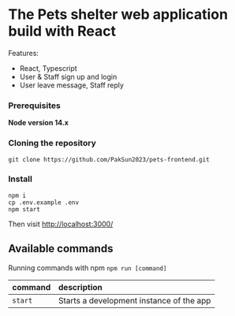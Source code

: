 # The Pets shelter web application build with React

Features:

- React, Typescript
- User & Staff sign up and login
- User leave message, Staff reply

### Prerequisites

**Node version 14.x**

### Cloning the repository

```shell
git clone https://github.com/PakSun2023/pets-frontend.git
```

### Install

```shell
npm i
cp .env.example .env
npm start
```

Then visit [http://localhost:3000/](http://localhost:3000/)

## Available commands

Running commands with npm `npm run [command]`

| command | description                              |
| :------ | :--------------------------------------- |
| `start` | Starts a development instance of the app |

